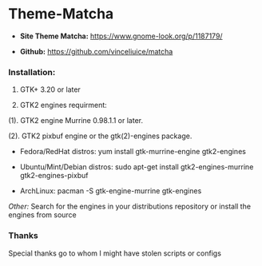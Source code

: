 # Theme-Matcha

* **Site Theme Matcha:**
https://www.gnome-look.org/p/1187179/

* **Github:**
https://github.com/vinceliuice/matcha

### Installation:

1. GTK+ 3.20 or later

2. GTK2 engines requirment:

(1). GTK2 engine Murrine 0.98.1.1 or later.

(2). GTK2 pixbuf engine or the gtk(2)-engines package.

* Fedora/RedHat distros:
yum install gtk-murrine-engine gtk2-engines

* Ubuntu/Mint/Debian distros:
sudo apt-get install gtk2-engines-murrine gtk2-engines-pixbuf

* ArchLinux:
pacman -S gtk-engine-murrine gtk-engines

*Other:* Search for the engines in your distributions repository or install the engines from source

### Thanks

Special thanks go to whom I might have stolen scripts or configs
